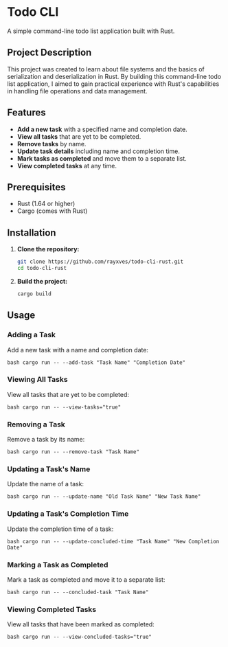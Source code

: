 # Todo CLI

A simple command-line todo list application built with Rust. 

## Project Description

This project was created to learn about file systems and the basics of serialization and deserialization in Rust. By building this command-line todo list application, I aimed to gain practical experience with Rust's capabilities in handling file operations and data management.

## Features

- **Add a new task** with a specified name and completion date.
- **View all tasks** that are yet to be completed.
- **Remove tasks** by name.
- **Update task details** including name and completion time.
- **Mark tasks as completed** and move them to a separate list.
- **View completed tasks** at any time.

## Prerequisites

- Rust (1.64 or higher)
- Cargo (comes with Rust)

## Installation

1. **Clone the repository:**

    ```bash
    git clone https://github.com/rayxves/todo-cli-rust.git 
    cd todo-cli-rust
    ```

2. **Build the project:**

    ```bash
    cargo build
    ```

## Usage

### Adding a Task
Add a new task with a name and completion date:

```bash cargo run -- --add-task "Task Name" "Completion Date" ```

### Viewing All Tasks
View all tasks that are yet to be completed:


```bash cargo run -- --view-tasks="true" ```

### Removing a Task
Remove a task by its name:


```bash cargo run -- --remove-task "Task Name"```

### Updating a Task's Name
Update the name of a task:

```bash cargo run -- --update-name "Old Task Name" "New Task Name" ```

### Updating a Task's Completion Time
Update the completion time of a task:


```bash cargo run -- --update-concluded-time "Task Name" "New Completion Date" ```

### Marking a Task as Completed
Mark a task as completed and move it to a separate list:

```bash cargo run -- --concluded-task "Task Name" ```

### Viewing Completed Tasks
View all tasks that have been marked as completed:

 ```bash cargo run -- --view-concluded-tasks="true"```